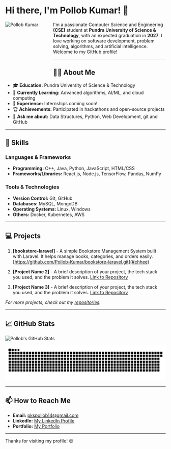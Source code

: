 # Hi there, I'm Pollob Kumar! 👋

<img src="https://avatars.githubusercontent.com/u/187130596?s=400&u=c815e6bd0fc882664e42e53b047bd952ac698f49&v=4" width="150" height="150" alt="Pollob Kumar" align="left">

I'm a passionate Computer Science and Engineering **(CSE)** student at **Pundra University of Science & Technology**, with an expected graduation in **2027**. I love working on software development, problem solving,  algorithms, and artificial intelligence. Welcome to my GitHub profile!

---


## 🧑‍🎓 About Me

- 🎓 **Education:** Pundra University of Science & Technology  
- 🌱 **Currently Learning:** Advanced algorithms, AI/ML, and cloud computing  
- 💼 **Experience:** Internships coming soon!  
- 🏆 **Achievements:** Participated in hackathons and open-source projects  
- 💬 **Ask me about:** Data Structures, Python, Web Development, git and GitHub

---

## 🚀 Skills

### Languages & Frameworks
- **Programming:** C++, Java, Python, JavaScript, HTML/CSS  
- **Frameworks/Libraries:** React.js, Node.js, TensorFlow, Pandas, NumPy  

### Tools & Technologies
- **Version Control:** Git, GitHub  
- **Databases:** MySQL, MongoDB  
- **Operating Systems:** Linux, Windows  
- **Others:** Docker, Kubernetes, AWS  

---

## 💻 Projects

1. **[bookstore-laravel]** - A simple Bookstore Management System built with Laravel. It helps manage books, categories, and orders easily. [https://github.com/Pollob-Kumar/bookstore-laravel.git](#chhee)

2. **[Project Name 2]** - A brief description of your project, the tech stack you used, and the problem it solves. [Link to Repository](#)  

3. **[Project Name 3]** - A brief description of your project, the tech stack you used, and the problem it solves. [Link to Repository](#)  

_For more projects, check out my [repositories](https://github.com/yourusername?tab=repositories)._

---

## 📈 GitHub Stats

![Pollob's GitHub Stats](https://github-readme-stats.vercel.app/api?username=Pollob-Kumar&show_icons=true&theme=radical)

<!--auto switch korbe light/dark mode er opor nirvor kore (Snake animation section starts) -->
<picture>
  <source media="(prefers-color-scheme: dark)" srcset="https://github.com/Pollob-Kumar/Pollob-Kumar/blob/output/github-contribution-grid-snake-dark.svg">
  <source media="(prefers-color-scheme: light)" srcset="https://github.com/Pollob-Kumar/Pollob-Kumar/blob/output/github-contribution-grid-snake.svg">
  <img alt="GitHub Contribution Snake" src="https://github.com/Pollob-Kumar/Pollob-Kumar/blob/output/github-contribution-grid-snake.svg">
</picture>

---

## 📫 How to Reach Me

- **Email:** [pkspollob14@gmail.com](mailto:pkspollob14@gmail.com)  
- **LinkedIn:** [My LinkedIn Profile](https://www.linkedin.com/in/pollobkumar/)
- **Portfolio:** [My Portfolio](https://yourportfolio.com)  

---

Thanks for visiting my profile! 😊
